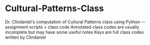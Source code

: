 # Cultural-Patterns-Class
Dr. Clindaniel's computation of Cultural Patterns class using Python -- assignment scripts + class code
Annotated class codes are usually incomplete but may have some useful notes
Keys are full class codes written by Clindaniel
